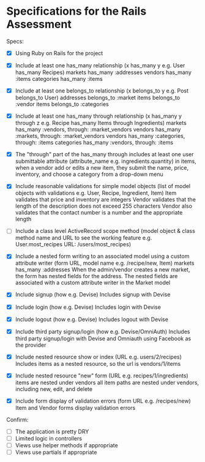 # Specifications for the Rails Assessment

Specs:
- [x] Using Ruby on Rails for the project
- [X] Include at least one has_many relationship (x has_many y e.g. User has_many Recipes)
markets has_many :addresses
vendors has_many :items
categories has_many :items

- [X] Include at least one belongs_to relationship (x belongs_to y e.g. Post belongs_to User)
addresses belongs_to :market
items belongs_to :vendor
items belongs_to :categories

- [X] Include at least one has_many through relationship (x has_many y through z e.g. Recipe has_many Items through Ingredients)
markets has_many :vendors, through: :market_vendors
vendors has_many :markets, through: :market_vendors
vendors has_many :categories, through: :items
categories has_many :vendors, through: :items

- [X] The "through" part of the has_many through includes at least one user submittable attribute (attribute_name e.g. ingredients.quantity)
in items, when a vendor add or edits a new item, they submit the name, price, inventory, and choose a category from a drop-down menu

- [X] Include reasonable validations for simple model objects (list of model objects with validations e.g. User, Recipe, Ingredient, Item)
Item validates that price and inventory are integers
Vendor validates that the length of the description does not exceed 255 characters
Vendor also validates that the contact number is a number and the appropriate length

- [ ] Include a class level ActiveRecord scope method (model object & class method name and URL to see the working feature e.g. User.most_recipes URL: /users/most_recipes)

- [X] Include a nested form writing to an associated model using a custom attribute writer (form URL, model name e.g. /recipe/new, Item)
markets has_many :addresses
When the admin/vendor creates a new market, the form has nested fields for the address. The nested fields are associated with a custom attribute writer in the Market model

- [X] Include signup (how e.g. Devise)
Includes signup with Devise

- [X] Include login (how e.g. Devise)
Includes login with Devise

- [X] Include logout (how e.g. Devise)
Includes logout with Devise

- [X] Include third party signup/login (how e.g. Devise/OmniAuth)
Includes third party signup/login with Devise and Omniauth using Facebook as the provider

- [X] Include nested resource show or index (URL e.g. users/2/recipes)
Includes items as a nested resource, so the url is vendors/1/items

- [X] Include nested resource "new" form (URL e.g. recipes/1/ingredients)
items are nested under vendors
all item paths are nested under vendors, including new, edit, and delete

- [X] Include form display of validation errors (form URL e.g. /recipes/new)
Item and Vendor forms display validation errors

Confirm:
- [ ] The application is pretty DRY
- [ ] Limited logic in controllers
- [ ] Views use helper methods if appropriate
- [ ] Views use partials if appropriate
